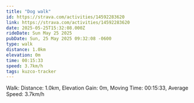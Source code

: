 ```yaml
---
title: "Dog walk"
id: https://strava.com/activities/14592283620
link: https://strava.com/activities/14592283620
date: 2025-05-25T15:32:08.000Z
rideDate: Sun May 25 2025
pubDate: Sun, 25 May 2025 09:32:08 -0600
type: walk
distance: 1.0km
elevation: 0m
time: 00:15:33
speed: 3.7km/h
tags: kuzco-tracker
---
```

Walk: Distance: 1.0km, Elevation Gain: 0m, Moving Time: 00:15:33, Average Speed: 3.7km/h